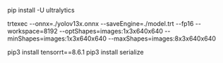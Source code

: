 

pip install -U ultralytics





trtexec --onnx=./yolov13x.onnx   --saveEngine=./model.trt   --fp16 --workspace=8192 --optShapes=images:1x3x640x640   --minShapes=images:1x3x640x640 --maxShapes=images:8x3x640x640


pip3 install tensorrt==8.6.1
pip3 install serialize
